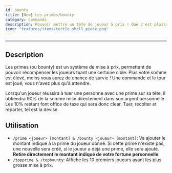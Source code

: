 ```yaml
---
id: bounty
title: [New] Les primes/bounty
category: commands
description: Pouvoir mettre un tête de joueur à prix ! Que c'est plaisant, embaucher d'autres joueurs pour faire le boulot ingrat, miam.
icon: "textures/items/turtle_shell_piece.png"
---
```

___
## Description

Les primes (ou bounty) est un système de mise à prix, permettant de pouvoir récompenser les joueurs tuant une certaine cible. Plus votre somme est élevé, moins vous aurez de chance de survie ! Une commande et le tour est joué, vous n'avez plus qu'à attendre.  

Lorsqu'un joueur réussira à tuer une personne avec une prime sur sa tête, il obtiendra 90% de la somme mise directement dans son argent personnelle. Les 10% restant font office de taxe qui sera donc clear. Tuer, récolter et reparter, tel est la devise.

## Utilisation

* ``/prime <joueur> [montant] & /bounty <joueur> [montant]``: Va ajouter le montant indiqué à la prime du joueur donné. Si cette prime n'existe pas, une nouvelle sera créé, si le joueur a déjà une prime, elle sera ajouté. **Retire directement le montant indiqué de votre fortune personnelle**.
* ``/topprime & /topbounty``: Affiche les 10 premiers joueurs ayant les plus grosse mise à prix.
